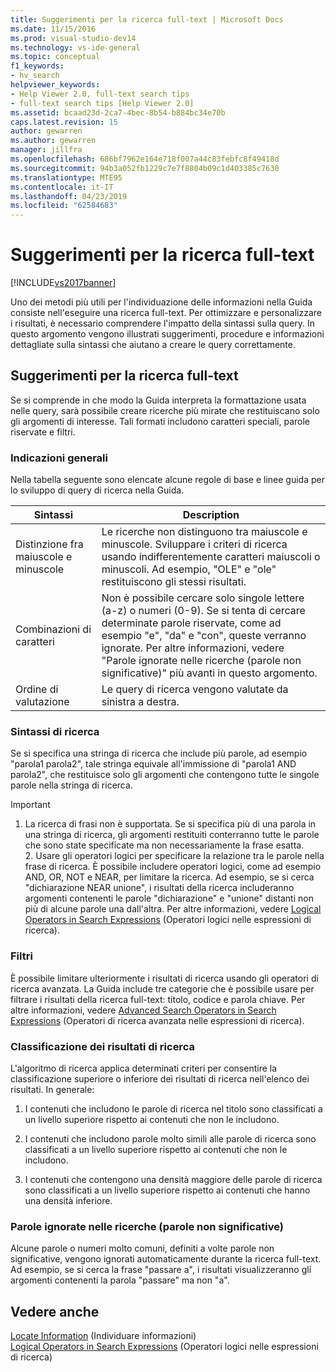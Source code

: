 ```yaml
---
title: Suggerimenti per la ricerca full-text | Microsoft Docs
ms.date: 11/15/2016
ms.prod: visual-studio-dev14
ms.technology: vs-ide-general
ms.topic: conceptual
f1_keywords:
- hv_search
helpviewer_keywords:
- Help Viewer 2.0, full-text search tips
- full-text search tips [Help Viewer 2.0]
ms.assetid: bcaad23d-2ca7-4bec-8b54-b884bc34e70b
caps.latest.revision: 15
author: gewarren
ms.author: gewarren
manager: jillfra
ms.openlocfilehash: 686bf7962e164e718f007a44c83febfc8f49418d
ms.sourcegitcommit: 94b3a052fb1229c7e7f8804b09c1d403385c7630
ms.translationtype: MTE95
ms.contentlocale: it-IT
ms.lasthandoff: 04/23/2019
ms.locfileid: "62584683"
---
```

# <a name="full-text-search-tips"></a>Suggerimenti per la ricerca full-text
[!INCLUDE[vs2017banner](../includes/vs2017banner.md)]

Uno dei metodi più utili per l'individuazione delle informazioni nella Guida consiste nell'eseguire una ricerca full-text. Per ottimizzare e personalizzare i risultati, è necessario comprendere l'impatto della sintassi sulla query. In questo argomento vengono illustrati suggerimenti, procedure e informazioni dettagliate sulla sintassi che aiutano a creare le query correttamente.  
  
## <a name="full-text-search-tips"></a>Suggerimenti per la ricerca full-text  
 Se si comprende in che modo la Guida interpreta la formattazione usata nelle query, sarà possibile creare ricerche più mirate che restituiscano solo gli argomenti di interesse. Tali formati includono caratteri speciali, parole riservate e filtri.  
  
### <a name="general-guidelines"></a>Indicazioni generali  
 Nella tabella seguente sono elencate alcune regole di base e linee guida per lo sviluppo di query di ricerca nella Guida.  
  
|Sintassi|Description|  
|------------|-----------------|  
|Distinzione fra maiuscole e minuscole|Le ricerche non distinguono tra maiuscole e minuscole. Sviluppare i criteri di ricerca usando indifferentemente caratteri maiuscoli o minuscoli. Ad esempio, "OLE" e "ole" restituiscono gli stessi risultati.|  
|Combinazioni di caratteri|Non è possibile cercare solo singole lettere (a-z) o numeri (0-9). Se si tenta di cercare determinate parole riservate, come ad esempio "e", "da" e "con", queste verranno ignorate. Per altre informazioni, vedere "Parole ignorate nelle ricerche (parole non significative)" più avanti in questo argomento.|  
|Ordine di valutazione|Le query di ricerca vengono valutate da sinistra a destra.|  
  
### <a name="search-syntax"></a>Sintassi di ricerca  
 Se si specifica una stringa di ricerca che include più parole, ad esempio "parola1 parola2", tale stringa equivale all'immissione di "parola1 AND parola2", che restituisce solo gli argomenti che contengono tutte le singole parole nella stringa di ricerca.  
  
> [!IMPORTANT]
> 1. La ricerca di frasi non è supportata. Se si specifica più di una parola in una stringa di ricerca, gli argomenti restituiti conterranno tutte le parole che sono state specificate ma non necessariamente la frase esatta.  
>    2. Usare gli operatori logici per specificare la relazione tra le parole nella frase di ricerca. È possibile includere operatori logici, come ad esempio AND, OR, NOT e NEAR, per limitare la ricerca. Ad esempio, se si cerca "dichiarazione NEAR unione", i risultati della ricerca includeranno argomenti contenenti le parole "dichiarazione" e "unione" distanti non più di alcune parole una dall'altra. Per altre informazioni, vedere [Logical Operators in Search Expressions](../ide/logical-operators-in-search-expressions.md) (Operatori logici nelle espressioni di ricerca).  
  
### <a name="filters"></a>Filtri  
 È possibile limitare ulteriormente i risultati di ricerca usando gli operatori di ricerca avanzata. La Guida include tre categorie che è possibile usare per filtrare i risultati della ricerca full-text: titolo, codice e parola chiave. Per altre informazioni, vedere [Advanced Search Operators in Search Expressions](../ide/advanced-search-operators-in-search-expressions.md) (Operatori di ricerca avanzata nelle espressioni di ricerca).  
  
### <a name="ranking-of-search-results"></a>Classificazione dei risultati di ricerca  
 L'algoritmo di ricerca applica determinati criteri per consentire la classificazione superiore o inferiore dei risultati di ricerca nell'elenco dei risultati. In generale:  
  
1. I contenuti che includono le parole di ricerca nel titolo sono classificati a un livello superiore rispetto ai contenuti che non le includono.  
  
2. I contenuti che includono parole molto simili alle parole di ricerca sono classificati a un livello superiore rispetto ai contenuti che non le includono.  
  
3. I contenuti che contengono una densità maggiore delle parole di ricerca sono classificati a un livello superiore rispetto ai contenuti che hanno una densità inferiore.  
  
### <a name="words-ignored-in-searches-stop-words"></a>Parole ignorate nelle ricerche (parole non significative)  
 Alcune parole o numeri molto comuni, definiti a volte parole non significative, vengono ignorati automaticamente durante la ricerca full-text. Ad esempio, se si cerca la frase "passare a", i risultati visualizzeranno gli argomenti contenenti la parola "passare" ma non "a".  
  
## <a name="see-also"></a>Vedere anche  
 [Locate Information](../ide/locate-information.md)  (Individuare informazioni)  
 [Logical Operators in Search Expressions](../ide/logical-operators-in-search-expressions.md) (Operatori logici nelle espressioni di ricerca)
